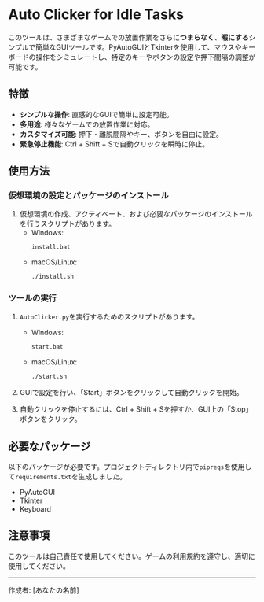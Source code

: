 # Auto Clicker for Idle Tasks

このツールは、さまざまなゲームでの放置作業をさらに**つまらなく**、**暇にする**シンプルで簡単なGUIツールです。PyAutoGUIとTkinterを使用して、マウスやキーボードの操作をシミュレートし、特定のキーやボタンの設定や押下間隔の調整が可能です。

## 特徴

- **シンプルな操作**: 直感的なGUIで簡単に設定可能。
- **多用途**: 様々なゲームでの放置作業に対応。
- **カスタマイズ可能**: 押下・離脱間隔やキー、ボタンを自由に設定。
- **緊急停止機能**: Ctrl + Shift + Sで自動クリックを瞬時に停止。

## 使用方法

### 仮想環境の設定とパッケージのインストール

1. 仮想環境の作成、アクティベート、および必要なパッケージのインストールを行うスクリプトがあります。
    - Windows:
        ```bash
        install.bat
        ```
    - macOS/Linux:
        ```bash
        ./install.sh
        ```

### ツールの実行

1. `AutoClicker.py`を実行するためのスクリプトがあります。
    - Windows:
        ```bash
        start.bat
        ```
    - macOS/Linux:
        ```bash
        ./start.sh
        ```

2. GUIで設定を行い、「Start」ボタンをクリックして自動クリックを開始。
3. 自動クリックを停止するには、Ctrl + Shift + Sを押すか、GUI上の「Stop」ボタンをクリック。

## 必要なパッケージ

以下のパッケージが必要です。プロジェクトディレクトリ内で`pipreqs`を使用して`requirements.txt`を生成しました。

- PyAutoGUI
- Tkinter
- Keyboard

## 注意事項

このツールは自己責任で使用してください。ゲームの利用規約を遵守し、適切に使用してください。

---

作成者: [あなたの名前]
